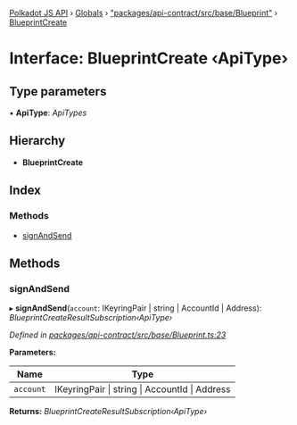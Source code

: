 [Polkadot JS API](../README.md) › [Globals](../globals.md) › ["packages/api-contract/src/base/Blueprint"](../modules/_packages_api_contract_src_base_blueprint_.md) › [BlueprintCreate](_packages_api_contract_src_base_blueprint_.blueprintcreate.md)

# Interface: BlueprintCreate ‹**ApiType**›

## Type parameters

▪ **ApiType**: *ApiTypes*

## Hierarchy

* **BlueprintCreate**

## Index

### Methods

* [signAndSend](_packages_api_contract_src_base_blueprint_.blueprintcreate.md#signandsend)

## Methods

###  signAndSend

▸ **signAndSend**(`account`: IKeyringPair | string | AccountId | Address): *BlueprintCreateResultSubscription‹ApiType›*

*Defined in [packages/api-contract/src/base/Blueprint.ts:23](https://github.com/polkadot-js/api/blob/bbc30ec9dc/packages/api-contract/src/base/Blueprint.ts#L23)*

**Parameters:**

Name | Type |
------ | ------ |
`account` | IKeyringPair &#124; string &#124; AccountId &#124; Address |

**Returns:** *BlueprintCreateResultSubscription‹ApiType›*
